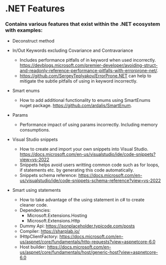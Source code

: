 # .NET Features

### Contains various features that exist within the .NET ecosystem with examples:

* Deconstruct method

* In/Out Keywords excluding Covariance and Contravariance
	* Includes performance pitfalls of in keyword when used incorrectly. https://devblogs.microsoft.com/premier-developer/avoiding-struct-and-readonly-reference-performance-pitfalls-with-errorprone-net/.
	* https://github.com/SergeyTeplyakov/ErrorProne.NET can help to mitigate the subtle pitfalls of using in keyword incorrectly.

* Smart enums
	* How to add additional functionality to enums using SmartEnums nuget package. https://github.com/ardalis/SmartEnum.
	
* Params
	* Performance impact of using params incorrectly. Including memory consumptions.
	
* Visual Studio snippets
	* How to create and import your own snippets into Visual Studio. https://docs.microsoft.com/en-us/visualstudio/ide/code-snippets?view=vs-2022
	* Snippets helps avoid users writting common code such as for loops, if statements etc. by generating this code automatically.
	* Snippets schema reference: https://docs.microsoft.com/en-us/visualstudio/ide/code-snippets-schema-reference?view=vs-2022
	
* Smart using statements
	* How to take advantage of the using statement in c# to create cleaner code.
	* Dependencies:
		* Microsoft.Extensions.Hosting
		* Microsoft.Extensions.Http
	* Dummy Api: https://jsonplaceholder.typicode.com/posts
	* Compiler: https://sharplab.io/
	* IHttpClientFactory: https://docs.microsoft.com/en-us/aspnet/core/fundamentals/http-requests?view=aspnetcore-6.0
	* Host builder: https://docs.microsoft.com/en-us/aspnet/core/fundamentals/host/generic-host?view=aspnetcore-6.0